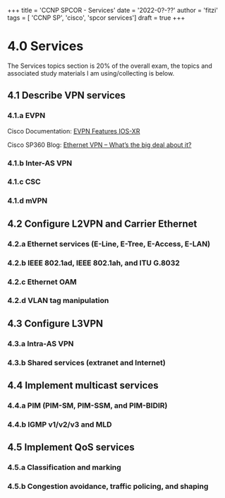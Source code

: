 +++
title = 'CCNP SPCOR - Services'
date = '2022-0?-??'
author = 'fitzi'
tags = [ 'CCNP SP', 'cisco', 'spcor services']
draft = true
+++

# 4.0 Services

The Services topics section is 20% of the overall exam, the topics and associated study materials I am 
using/collecting is below.

## 4.1 Describe VPN services 

### 4.1.a EVPN

Cisco Documentation: [EVPN Features IOS-XR](https://www.cisco.com/c/en/us/td/docs/iosxr/ncs5xx/l2vpn/63x/b-l2vpn-cg-63x-ncs5xx/b-l2vpn-cg-63x-ncs5xx_chapter_01000.html)

Cisco SP360 Blog: [Ethernet VPN – What’s the big deal about it?](https://blogs.cisco.com/sp/ethernet-vpn-whats-the-big-deal-about-it)

### 4.1.b Inter-AS VPN 

### 4.1.c CSC

### 4.1.d mVPN

## 4.2 Configure L2VPN and Carrier Ethernet

### 4.2.a Ethernet services (E-Line, E-Tree, E-Access, E-LAN) 

### 4.2.b IEEE 802.1ad, IEEE 802.1ah, and ITU G.8032

### 4.2.c Ethernet OAM

### 4.2.d VLAN tag manipulation

## 4.3 Configure L3VPN

### 4.3.a Intra-AS VPN

### 4.3.b Shared services (extranet and Internet)

## 4.4 Implement multicast services

### 4.4.a PIM (PIM-SM, PIM-SSM, and PIM-BIDIR) 

### 4.4.b IGMP v1/v2/v3 and MLD

## 4.5 Implement QoS services

### 4.5.a Classification and marking

### 4.5.b Congestion avoidance, traffic policing, and shaping
